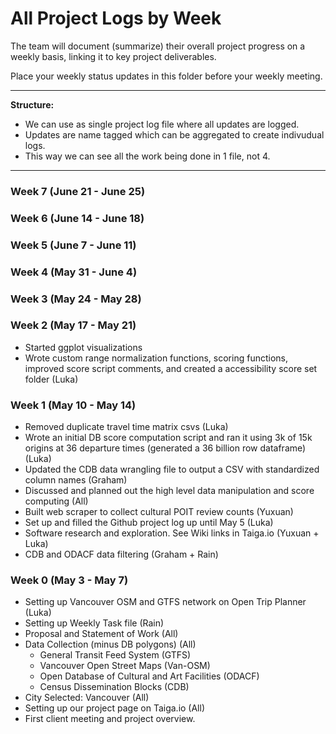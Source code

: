 # All Project Logs by Week

The team will document (summarize) their overall project progress on a weekly basis, linking it to key project deliverables. 

Place your weekly status updates in this folder before your weekly meeting.

***

**Structure:** 

- We can use as single project log file where all updates are logged. 
- Updates are name tagged which can be aggregated to create indivudual logs.
- This way we can see all the work being done in 1 file, not 4.

***

### Week 7 (June 21 - June 25)

### Week 6 (June 14 - June 18)

### Week 5 (June 7 - June 11)

### Week 4 (May 31 - June 4)

### Week 3 (May 24 - May 28)

### Week 2 (May 17 - May 21)
- Started ggplot visualizations
- Wrote custom range normalization functions, scoring functions, improved score script comments, and created a accessibility score set folder (Luka)

### Week 1 (May 10 - May 14)
- Removed duplicate travel time matrix csvs (Luka)
- Wrote an initial DB score computation script and ran it using 3k of 15k origins at 36 departure times (generated a 36 billion row dataframe) (Luka)
- Updated the CDB data wrangling file to output a CSV with standardized column names (Graham)
- Discussed and planned out the high level data manipulation and score computing (All)
- Built web scraper to collect cultural POIT review counts (Yuxuan)
- Set up and filled the Github project log up until May 5 (Luka)
- Software research and exploration. See Wiki links in Taiga.io (Yuxuan + Luka)
- CDB and ODACF data filtering (Graham + Rain)

### Week 0 (May 3 - May 7)
- Setting up Vancouver OSM and GTFS network on Open Trip Planner (Luka)
- Setting up Weekly Task file (Rain)
- Proposal and Statement of Work (All)
- Data Collection (minus DB polygons) (All)
  - General Transit Feed System (GTFS)
  - Vancouver Open Street Maps (Van-OSM)
  - Open Database of Cultural and Art Facilities (ODACF)
  - Census Dissemination Blocks (CDB)
- City Selected: Vancouver (All)
- Setting up our project page on Taiga.io (All)
- First client meeting and project overview.
